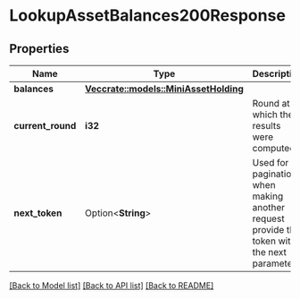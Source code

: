 # LookupAssetBalances200Response

## Properties

Name | Type | Description | Notes
------------ | ------------- | ------------- | -------------
**balances** | [**Vec<crate::models::MiniAssetHolding>**](MiniAssetHolding.md) |  | 
**current_round** | **i32** | Round at which the results were computed. | 
**next_token** | Option<**String**> | Used for pagination, when making another request provide this token with the next parameter. | [optional]

[[Back to Model list]](../README.md#documentation-for-models) [[Back to API list]](../README.md#documentation-for-api-endpoints) [[Back to README]](../README.md)


